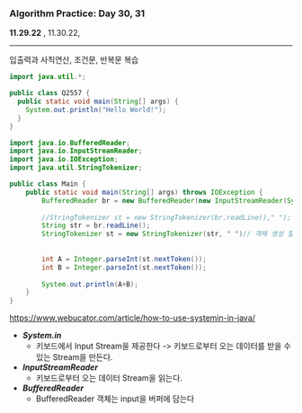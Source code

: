 <h3>Algorithm Practice: Day 30, 31</h3> 

**11.29.22** , 11.30.22,                                    																														

-------

입출력과 사칙연산, 조건문, 반복문 복습



```java
import java.util.*;

public class Q2557 {
  public static void main(String[] args) {
    System.out.println("Hello World!");
  }
}

```



```java
import java.io.BufferedReader;
import java.io.InputStreamReader;
import java.io.IOException;
import java.util.StringTokenizer;

public class Main {
    public static void main(String[] args) throws IOException {
        BufferedReader br = new BufferedReader(new InputStreamReader(System.in));
      
        //StringTokenizer st = new StringTokenizer(br.readLine()," ");
      	String str = br.readLine();
      	StringTokenizer st = new StringTokenizer(str, " ")// 객체 생성 할 때 StringTokenizer( "문자열" , 구분자 )
      	
        
        int A = Integer.parseInt(st.nextToken());
        int B = Integer.parseInt(st.nextToken());
        
        System.out.println(A+B);
    }
}
```

https://www.webucator.com/article/how-to-use-systemin-in-java/

- <i><b>System.in</b></i> 
  - 키보드에서 Input Stream을 제공한다 -> 키보드로부터 오는 데이터를 받을 수 있는 Stream을 만든다.
- <i><b>InputStreamReader</b></i>
  - 키보드로부터 오는 데이터 Stream을 읽는다.
- <i><b>BufferedReader</b></i>
  - BufferedReader 객체는 input을 버퍼에 담는다

